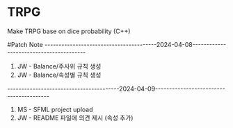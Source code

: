# TRPG
Make TRPG base on dice probability
(C++)

#Patch Note
----------------------------------------2024-04-08----------------------------------------
1. JW - Balance/주사위 규칙 생성
2. JW - Balance/속성별 규칙 생성

----------------------------------------2024-04-09----------------------------------------
1. MS - SFML project upload
2. JW - README 파일에 의견 제시 (속성 추가)